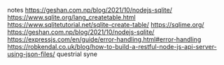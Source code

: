 notes
https://geshan.com.np/blog/2021/10/nodejs-sqlite/
https://www.sqlite.org/lang_createtable.html
https://www.sqlitetutorial.net/sqlite-create-table/
https://sqlime.org/
https://geshan.com.np/blog/2021/10/nodejs-sqlite/
https://expressjs.com/en/guide/error-handling.html#error-handling
https://robkendal.co.uk/blog/how-to-build-a-restful-node-js-api-server-using-json-files/
questrial
syne
